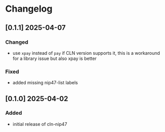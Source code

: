 # Changelog

## [0.1.1] 2025-04-07

### Changed
- use `xpay` instead of `pay` if CLN version supports it, this is a workaround for a library issue but also xpay is better

### Fixed
- added missing nip47-list labels

## [0.1.0] 2025-04-02

### Added
- initial release of cln-nip47